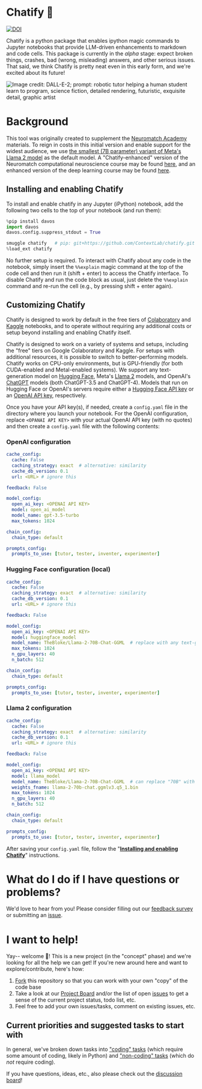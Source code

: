 # Chatify 🤖
[![DOI](https://zenodo.org/badge/627651845.svg)](https://zenodo.org/badge/latestdoi/627651845)

Chatify is a python package that enables ipython magic commands to Jupyter notebooks that provide LLM-driven enhancements to markdown and code cells.  This package is currently in the *alpha* stage: expect broken things, crashes, bad (wrong, misleading) answers, and other serious issues.  That said, we think Chatify is pretty neat even in this early form, and we're excited about its future!

![Image credit: DALL-E-2; prompt: robotic tutor helping a human student learn to program, science fiction, detailed rendering, futuristic, exquisite detail, graphic artist](https://github.com/ContextLab/chatify/assets/9030494/e3b928e1-f683-44a5-af1e-5c51e3f0e541)


# Background

This tool was originally created to supplement the [Neuromatch Academy](https://compneuro.neuromatch.io/tutorials/intro.html) materials.  To reign in costs in this initial version and enable support for the widest audience, we use [the smallest (7B parameter) variant of Meta's Llama 2 model](https://huggingface.co/meta-llama/Llama-2-7b) as the default model.  A "Chatify-enhanced" version of the Neuromatch computational neuroscience course may be found [here](https://contextlab.github.io/course-content/tutorials/intro.html), and an enhanced version of the deep learning course may be found [here](https://contextlab.github.io/course-content-dl/tutorials/intro.html).

## Installing and enabling Chatify

To install and enable chatify in any Jupyter (iPython) notebook, add the following two cells to the top of your notebook (and run them):

```python
%pip install davos
import davos
davos.config.suppress_stdout = True
```

```python
smuggle chatify   # pip: git+https://github.com/ContextLab/chatify.git
%load_ext chatify
```

No further setup is required.  To interact with Chatify about any code in the notebook, simply insert the `%%explain` magic command at the top of the code cell and then run it (shift + enter) to access the Chatify interface.  To disable Chatify and run the code block as usual, just delete the `%%explain` command and re-run the cell (e.g., by pressing shift + enter again).

## Customizing Chatify

Chatify is designed to work by default in the free tiers of [Colaboratory](https://colab.research.google.com/) and [Kaggle](https://www.kaggle.com/code) notebooks, and to operate without requiring any additional costs or setup beyond installing and enabling Chatify itself.

Chatify is designed to work on a variety of systems and setups, including the "free" tiers on Google Colaboratory and Kaggle.  For setups with additional resources, it is possible to switch to better-performing models.  Chatify works on CPU-only environments, but is GPU-friendly (for both CUDA-enabled and Metal-enabled systems).  We support any text-generation model on [Hugging Face](https://huggingface.co/models?pipeline_tag=text-generation&sort=trending), Meta's [Llama 2](https://ai.meta.com/resources/models-and-libraries/llama-downloads/) models, and OpenAI's [ChatGPT](https://chat.openai.com/) models (both ChatGPT-3.5 and ChatGPT-4).  Models that run on Hugging Face or OpenAI's servers require either a [Hugging Face API key](https://huggingface.co/docs/api-inference/quicktour#get-your-api-token) or an [OpenAI API key](https://platform.openai.com/signup), respectively.

Once you have your API key(s), if needed, create a `config.yaml` file in the directory where you launch your notebook.  For the OpenAI configuration, replace `<OPANAI API KEY>` with your actual OpenAI API key (with no quotes) and then create a `config.yaml` file with the following contents:

### OpenAI configuration

```yaml
cache_config:
  cache: False
  caching_strategy: exact  # alternative: similarity
  cache_db_version: 0.1
  url: <URL> # ignore this

feedback: False

model_config:
  open_ai_key: <OPENAI API KEY>
  model: open_ai_model
  model_name: gpt-3.5-turbo
  max_tokens: 1024

chain_config:
  chain_type: default

prompts_config:
  prompts_to_use: [tutor, tester, inventer, experimenter]
```

### Hugging Face configuration (local)

```yaml
cache_config:
  cache: False
  caching_strategy: exact  # alternative: similarity
  cache_db_version: 0.1
  url: <URL> # ignore this

feedback: False

model_config:
  open_ai_key: <OPENAI API KEY>
  model: huggingface_model
  model_name: TheBloke/Llama-2-70B-Chat-GGML  # replace with any text-generation model
  max_tokens: 1024
  n_gpu_layers: 40
  n_batch: 512

chain_config:
  chain_type: default

prompts_config:
  prompts_to_use: [tutor, tester, inventer, experimenter]
```

### Llama 2 configuration

```yaml
cache_config:
  cache: False
  caching_strategy: exact  # alternative: similarity
  cache_db_version: 0.1
  url: <URL> # ignore this

feedback: False

model_config:
  open_ai_key: <OPENAI API KEY>
  model: llama_model
  model_name: TheBloke/Llama-2-70B-Chat-GGML  # can replace "70B" with either "7B" or "13B" in this line and the next
  weights_fname: llama-2-70b-chat.ggmlv3.q5_1.bin
  max_tokens: 1024
  n_gpu_layers: 40
  n_batch: 512

chain_config:
  chain_type: default

prompts_config:
  prompts_to_use: [tutor, tester, inventer, experimenter]
```

After saving your `config.yaml` file, follow the "[**Installing and enabling Chatify**](README.md#installing-and-enabling-chatify)" instructions.


# What do I do if I have questions or problems?

We'd love to hear from you!  Please consider filling out our [feedback survey](https://forms.gle/V9ZGssyukjmFR9bk7) or submitting an [issue](https://github.com/ContextLab/chatify/issues).


# I want to help!

Yay-- welcome 🎉!  This is a new project (in the "concept" phase) and we're looking for all the help we can get!  If you're new around here and want to explore/contribute, here's how:

1. [Fork](https://github.com/ContextLab/chatify/fork) this repository so that you can work with your own "copy" of the code base
2. Take a look at our [Project Board](https://github.com/orgs/ContextLab/projects/3) and/or the list of open [issues](https://github.com/ContextLab/chatify/issues) to get a sense of the current project status, todo list, etc.
3. Feel free to add your own issues/tasks, comment on existing issues, etc.

## Current priorities and suggested tasks to start with

In general, we've broken down tasks into ["coding" tasks](https://github.com/ContextLab/chatify/labels/coding%20required) (which require some amount of coding, likely in Python) and ["non-coding" tasks](https://github.com/ContextLab/chatify/labels/non-coding) (which do *not* require coding).

If you have questions, ideas, etc., also please check out the [discussion board](https://github.com/ContextLab/chatify/discussions)!
